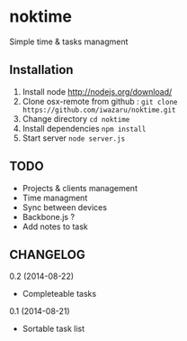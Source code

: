 noktime
=======

Simple time &amp; tasks managment

Installation
------------

1. Install node http://nodejs.org/download/
2. Clone osx-remote from github : `git clone https://github.com/iwazaru/noktime.git`
3. Change directory `cd noktime`
4. Install dependencies `npm install`
7. Start server `node server.js`

TODO
----
 - Projects & clients management
 - Time managment
 - Sync between devices
 - Backbone.js ?
 - Add notes to task

CHANGELOG
---------

0.2 (2014-08-22)
 - Completeable tasks

0.1 (2014-08-21)
 - Sortable task list